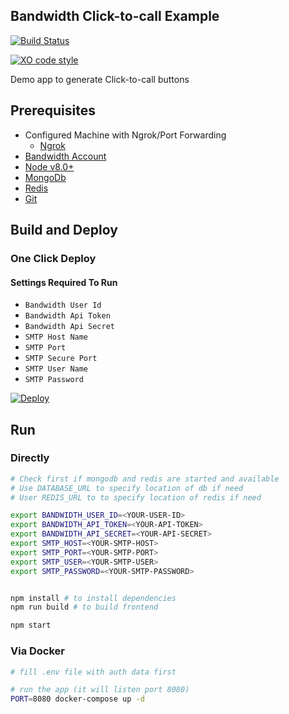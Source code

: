 ## Bandwidth Click-to-call Example

[![Build Status](https://travis-ci.org/BandwidthExamples/node-click-to-call.svg)](https://travis-ci.org/BandwidthExamples/node-click-to-call)

[![XO code style](https://img.shields.io/badge/code_style-XO-5ed9c7.svg)](https://github.com/sindresorhus/xo)

Demo app to generate Click-to-call buttons

## Prerequisites
- Configured Machine with Ngrok/Port Forwarding
  - [Ngrok](https://ngrok.com/)
- [Bandwidth Account](https://catapult.inetwork.com/pages/signup.jsf/?utm_medium=social&utm_source=github&utm_campaign=dtolb&utm_content=_)
- [Node v8.0+](https://nodejs.org/en/)
- [MongoDb](http://www.mongodb.org/)
- [Redis](https://redis.io)
- [Git](https://git-scm.com/)


## Build and Deploy

### One Click Deploy

#### Settings Required To Run

* ```Bandwidth User Id```
* ```Bandwidth Api Token```
* ```Bandwidth Api Secret```
* ```SMTP Host Name```
* ```SMTP Port```
* ```SMTP Secure Port```
* ```SMTP User Name```
* ```SMTP Password```

[![Deploy](https://www.herokucdn.com/deploy/button.svg)](https://heroku.com/deploy)

## Run

### Directly

```bash
# Check first if mongodb and redis are started and available
# Use DATABASE_URL to specify location of db if need
# User REDIS_URL to to specify location of redis if need

export BANDWIDTH_USER_ID=<YOUR-USER-ID>
export BANDWIDTH_API_TOKEN=<YOUR-API-TOKEN>
export BANDWIDTH_API_SECRET=<YOUR-API-SECRET>
export SMTP_HOST=<YOUR-SMTP-HOST>
export SMTP_PORT=<YOUR-SMTP-PORT>
export SMTP_USER=<YOUR-SMTP-USER>
export SMTP_PASSWORD=<YOUR-SMTP-PASSWORD>


npm install # to install dependencies
npm run build # to build frontend

npm start
```

### Via Docker

```bash
# fill .env file with auth data first

# run the app (it will listen port 8080)
PORT=8080 docker-compose up -d
```
